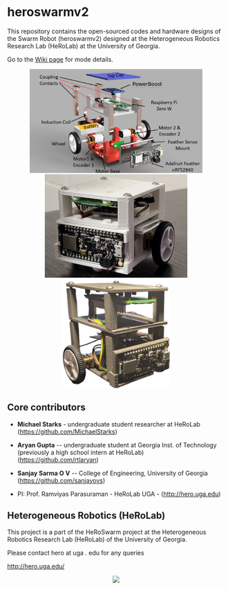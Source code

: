 # heroswarmv2
This repository contains the open-sourced codes and hardware designs of the Swarm Robot (heroswarmv2) designed at the Heterogeneous Robotics Research Lab (HeRoLab) at the University of Georgia.

Go to the [Wiki page](https://github.com/herolab-uga/heroswarmv2/wiki) for mode details.

<p align="center">
<img src="https://github.com/herolab-uga/heroswarmv2/blob/main/images/rendered.png" width="400">
<img src="https://github.com/herolab-uga/heroswarmv2/blob/main/images/heroswarmv2-white.png" width="330">
<img src="https://github.com/herolab-uga/heroswarmv2/blob/main/images/heroswarmv2-gray.png" width="250">
</p>


## Core contributors

* **Michael Starks** - undergraduate student researcher at HeRoLab (https://github.com/MichaelStarks)

* **Aryan Gupta** -- undergraduate student at Georgia Inst. of Technology (previously a high school intern at HeRoLab) (https://github.com/rtlaryan)

* **Sanjay Sarma O V** -- College of Engineering, University of Georgia (https://github.com/sanjayovs)

* PI: Prof. Ramviyas Parasuraman - HeRoLab UGA - (http://hero.uga.edu)


## Heterogeneous Robotics (HeRoLab)

This project is a part of the HeRoSwarm project at the Heterogeneous Robotics Research Lab (HeRoLab) of the University of Georgia.

Please contact hero at uga . edu for any queries

http://hero.uga.edu/

<p align="center">
<img src="https://hero.uga.edu/wp-content/uploads/2021/04/herolab_newlogo_whitebg.png" width="300">
</p>


